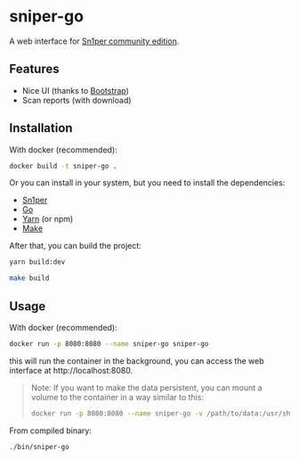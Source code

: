 # sniper-go

A web interface for [Sn1per community edition](https://github.com/1N3/Sn1per).

## Features

- Nice UI (thanks to [Bootstrap](https://getbootstrap.com/))
- Scan reports (with download)

## Installation

With docker (recommended):
```bash
docker build -t sniper-go .
```

Or you can install in your system, but you need to install the dependencies:

- [Sn1per](https://github.com/1N3/Sn1per)
- [Go](https://golang.org/)
- [Yarn](https://yarnpkg.com/) (or npm)
- [Make](https://www.gnu.org/software/make/)

After that, you can build the project:

```bash
yarn build:dev
```

```bash
make build
```

## Usage

With docker (recommended):
```bash
docker run -p 8080:8080 --name sniper-go sniper-go
```
this will run the container in the background, you can access the web interface at http://localhost:8080.

>Note: If you want to make the data persistent, you can mount a volume to the container in a way similar to this:
>```bash
>docker run -p 8080:8080 --name sniper-go -v /path/to/data:/usr/share/sniper/loot sniper-go
>```

From compiled binary:
```bash
./bin/sniper-go
```
